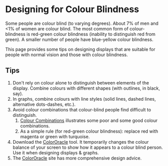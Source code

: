 # Designing for Colour Blindness
Some people are colour blind (to varying degrees).  About 7% of men and <1% of women are colour blind.  The most common form of colour-blindness is red-green colour blindness (inability to distinguish red from green).  A smaller number of people have blue-yellow colour blindness.

This page provides some tips on designing displays that are suitable for people with normal vision and those with colour blindness.

## Tips
1. Don't rely on colour alone to distinguish between elements of the display.  Combine colours with different shapes (with outlines, in black, say).
1. In graphs, combine colours with line styles (solid lines, dashed lines, alternative dots-dashes, etc.).
1. Avoid colour combinations that colour-blind people find difficult to distinguish.
   1. [Colour Combinations](http://www.facilities.rl.ac.uk/isis/computing/ICPdiscussions/Colour_Combinations.pptx) illustrates some poor and some good colour combinations.
   1. As a simple rule (for red-green colour blindness): replace red with magenta or green with turquoise.
1. Download the [ColorOracle](http://colororacle.org/index.html) tool.  It temporarily changes the colour balance of your screen to show how it appears to a colour blind person.  Use it when designing displays & graphs.
1. The [ColorOracle](http://colororacle.org/design.html) site has more comprehensive design advice.